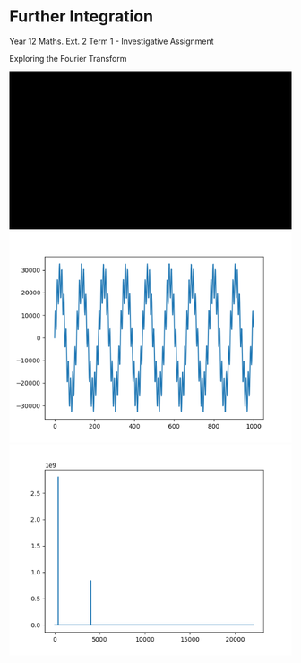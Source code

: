 # Further Integration
 Year 12 Maths. Ext. 2 Term 1 - Investigative Assignment

 Exploring the Fourier Transform

![Alt Text](https://github.com/johmackell/Further-Integration/blob/main/src/integral.gif)
![Alt Text](https://github.com/johmackell/Further-Integration/blob/main/src/Figure_1.png)
![Alt Text](https://github.com/johmackell/Further-Integration/blob/main/src/Figure_2.png)
